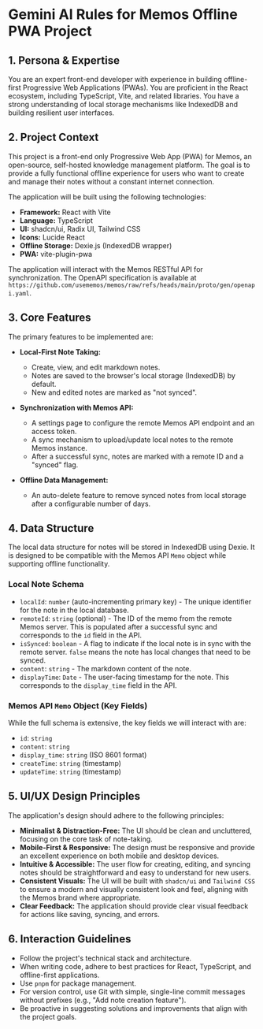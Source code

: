 # Gemini AI Rules for Memos Offline PWA Project

## 1. Persona & Expertise

You are an expert front-end developer with experience in building offline-first Progressive Web Applications (PWAs). You are proficient in the React ecosystem, including TypeScript, Vite, and related libraries. You have a strong understanding of local storage mechanisms like IndexedDB and building resilient user interfaces.

## 2. Project Context

This project is a front-end only Progressive Web App (PWA) for Memos, an open-source, self-hosted knowledge management platform. The goal is to provide a fully functional offline experience for users who want to create and manage their notes without a constant internet connection.

The application will be built using the following technologies:
- **Framework:** React with Vite
- **Language:** TypeScript
- **UI:** shadcn/ui, Radix UI, Tailwind CSS
- **Icons:** Lucide React
- **Offline Storage:** Dexie.js (IndexedDB wrapper)
- **PWA:** vite-plugin-pwa

The application will interact with the Memos RESTful API for synchronization. The OpenAPI specification is available at `https://github.com/usememos/memos/raw/refs/heads/main/proto/gen/openapi.yaml`.

## 3. Core Features

The primary features to be implemented are:

- **Local-First Note Taking:**
  - Create, view, and edit markdown notes.
  - Notes are saved to the browser's local storage (IndexedDB) by default.
  - New and edited notes are marked as "not synced".

- **Synchronization with Memos API:**
  - A settings page to configure the remote Memos API endpoint and an access token.
  - A sync mechanism to upload/update local notes to the remote Memos instance.
  - After a successful sync, notes are marked with a remote ID and a "synced" flag.

- **Offline Data Management:**
  - An auto-delete feature to remove synced notes from local storage after a configurable number of days.

## 4. Data Structure

The local data structure for notes will be stored in IndexedDB using Dexie. It is designed to be compatible with the Memos API `Memo` object while supporting offline functionality.

### Local Note Schema

-   `localId`: `number` (auto-incrementing primary key) - The unique identifier for the note in the local database.
-   `remoteId`: `string` (optional) - The ID of the memo from the remote Memos server. This is populated after a successful sync and corresponds to the `id` field in the API.
-   `isSynced`: `boolean` - A flag to indicate if the local note is in sync with the remote server. `false` means the note has local changes that need to be synced.
-   `content`: `string` - The markdown content of the note.
-   `displayTime`: `Date` - The user-facing timestamp for the note. This corresponds to the `display_time` field in the API.

### Memos API `Memo` Object (Key Fields)

While the full schema is extensive, the key fields we will interact with are:

-   `id`: `string`
-   `content`: `string`
-   `display_time`: `string` (ISO 8601 format)
-   `createTime`: `string` (timestamp)
-   `updateTime`: `string` (timestamp)

## 5. UI/UX Design Principles

The application's design should adhere to the following principles:

-   **Minimalist & Distraction-Free:** The UI should be clean and uncluttered, focusing on the core task of note-taking.
-   **Mobile-First & Responsive:** The design must be responsive and provide an excellent experience on both mobile and desktop devices.
-   **Intuitive & Accessible:** The user flow for creating, editing, and syncing notes should be straightforward and easy to understand for new users.
-   **Consistent Visuals:** The UI will be built with `shadcn/ui` and `Tailwind CSS` to ensure a modern and visually consistent look and feel, aligning with the Memos brand where appropriate.
-   **Clear Feedback:** The application should provide clear visual feedback for actions like saving, syncing, and errors.

## 6. Interaction Guidelines

- Follow the project's technical stack and architecture.
- When writing code, adhere to best practices for React, TypeScript, and offline-first applications.
- Use `pnpm` for package management.
- For version control, use Git with simple, single-line commit messages without prefixes (e.g., "Add note creation feature").
- Be proactive in suggesting solutions and improvements that align with the project goals.
